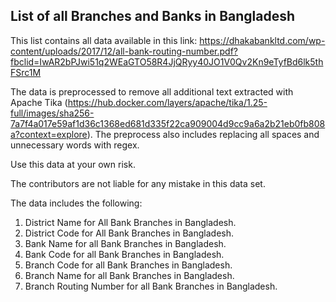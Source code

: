 ## List of all Branches and Banks in Bangladesh

This list contains all data available in this link:
https://dhakabankltd.com/wp-content/uploads/2017/12/all-bank-routing-number.pdf?fbclid=IwAR2bPJwi51q2WEaGTO58R4JjQRyy40JO1V0Qv2Kn9eTyfBd6lk5thFSrc1M

The data is preprocessed to remove all additional text extracted with Apache Tika (https://hub.docker.com/layers/apache/tika/1.25-full/images/sha256-7a7f4a017e59af1d36c1368ed681d335f22ca909004d9cc9a6a2b21eb0fb808a?context=explore). The preprocess also includes replacing all spaces and unnecessary words with regex.

Use this data at your own risk.

The contributors are not liable for any mistake in this data set.

The data includes the following:
1. District Name for All Bank Branches in Bangladesh.
2. District Code for All Bank Branches in Bangladesh.
3. Bank Name for all Bank Branches in Bangladesh.
4. Bank Code for all Bank Branches in Bangladesh.
5. Branch Code for all Bank Branches in Bangladesh.
6. Branch Name for all Bank Branches in Bangladesh.
7. Branch Routing Number for all Bank Branches in Bangladesh.

